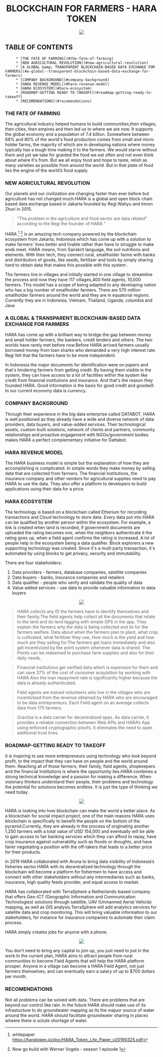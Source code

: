 # <center> **BLOCKCHAIN FOR FARMERS - HARA TOKEN**

<div style="text-align:center"><img src="https://icodrops.com/wp-content/uploads/2018/11/Hara-Logo.jpg" /></div>

## TABLE OF CONTENTS
         * [THE FATE OF FARMING](#the-fate-of-farming)
         * [NEW AGRICULTURAL REVOLUTION](#new-agricultural-revolution)
         * [A GLOBAL &amp; TRANSPARENT BLOCKCHAIN-BASED DATA EXCHANGE FOR FARMERS](#a-global--transparent-blockchain-based-data-exchange-for-farmers)
         * [COMPANY BACKGROUND](#company-background)
         * [HARA REVENUE MODEL](#hara-revenue-model)
         * [HARA ECOSYSTEM](#hara-ecosystem)
         * [ROADMAP-GETTING READY TO TAKEOFF](#roadmap-getting-ready-to-takeoff)
         * [RECOMENDATIONS](#recomendations)


<div style="page-break-after: always"></div> 

<p> </p>
</div>

### THE FATE OF FARMING
The agricultural industry helped humans to build communities,then villages, then cities, then empires and then led us to where we are now. It supports the global economy and a population of 7.4 billion. Somewhere between 68% and 80% of the world's food production comes from small and micro holder farms, the majority of which are in developing nations where money typically has a tough time making it to the farmers. We would starve without them and yet  we take for granted the food we eat often and not even think about where it's from. But we all enjoy food and hope to taste, relish as many varieties as possible from around the world. But in that plate of food lies the engine of the world’s food supply.

### NEW AGRICULTURAL REVOLUTION
Our planets and our civilization are changing faster than ever before but agriculture has not changed much.HARA is a global and open block chain based data exchange based in Jakarta founded by Regi Wahyu and Imron Zhuri in 2015.


>    "The problem in the agriculture and food sector are data related"  according to the Regi the founder of HARA
"  

HARA [^1] [^2] is an amazing tech company powered by the blockchain ecosystem from Jakarta, Indonesia which has come up with a solution to make farmers' lives better and livable rather than have to struggle to make ends meet. HARA means, from Sanskrit language, the soil nutritions and elements. With their tech, they connect rural, smallholder farms with banks and distributors of goods, like seeds, fertilizer and tools by simply sharing hard to obtain data that makes this possible with this system . 

The farmers live in villages and initially started in one village to streamline the process and now they have 117 villages,400 field agents, 10,000 farmers. This model has a scope of being adapted to any developing nation who has a big number of smallholder farmers. There are 570  million smallholder farmers around the world and they are in equatorial regions. Currently they are in Indonesia, Vietnam, Thailand, Uganda, columbia
and Java
[^1]: whitepaper https://haratoken.io/doc/HARA_Token_Lite_Paper_v20190325.pdf

[^2]: Now go build with Werner Vogels - season 1 episode 1

### A GLOBAL & TRANSPARENT BLOCKCHAIN-BASED DATA EXCHANGE FOR FARMERS

HARA has come up with a brilliant way to bridge the gap between money and small holder farmers, the bankers, credit lenders and others. The two worlds have rarely met before now.Before HARA arrived farmers usually borrowed money from loan sharks who demanded a very high interest rate. Regi felt that the farmers have to be more independent. 

In Indonesia the major documents for identification were on papers and that's hindering farmers from getting credit. By having them visible in the system, they can have access to a lot of facilities within the system like credit from financial institutions and insurance. And that's the reason they founded HARA. Good information is the basis for good credit and goodwill. In our current economy data is currency.

### COMPANY BACKGROUND

Through their experience in the big data enterprise called DATABOT, HARA is well positioned as they already have a wide and diverse network of data providers, data buyers, and value-added services. Their technological assets, custom-built solutions, network of clients and partners, community relationships and proactive engagement with NGOs/government bodies makes HARA a perfect complementary initiative for Dattabot.

### HARA REVENUE MODEL
The HARA business model is simple but the explanation of how they are accomplishing is complicated. In simple words they make money by selling data that are collected from farmers. The financial institutions, the insurance company and other vendors for agricultural supplies need to pay HARA to use the data. They also offer a platform to developers to build applications using their data for a price. 

### HARA ECOSYSTEM
The technology is based on a blockchain called Etherium for recording transactions and Cloud technology to store data. Every data put into HARA can be qualified by another person within the ecosystem. For example, a link is created when land is recorded,  if government documents are uploaded the rating becomes one, when the neighbors authenticate it the rating goes up, when a field agent confirms the rating is increased. A lot of people help in the ecosystem being a data qualifier. Block explorers a new supporting technology was created.
 Since it's a multi party transaction, it's automated by using blocks to get privacy, security and immutability. 

There are four stakeholders:

1. Data providers - farmers, database companies, satellite companies 
2. Data buyers - banks, insurance companies and retailers
3. Data qualifier - people who verify and validate the quality of data
4. Value added services - use data to provide valuable information to data buyers

<div style="text-align:center"><img src="https://haratoken.io/assets/images/ecosystem_about_ani.gif" /></div>



>HARA collects any ID the farmers have to identify themselves and their family.The field agents help collect all the documents that relate to the land and do land tagging with simple GPS in the app. They explain the farmers why the data is being collected and its for the farmers welfare. Data about when the farmers plan to plant, what crop is cultivated, what fertilizer they use, How much is the yield and how much are they selling for.The farmers get loans immediately and also get incentivized by the point system whenever data is shared. The Points can be redeemed to purchase farm supplies and also for their daily needs.

>Financial institutions get verified data which is expensive for them and can save 37% of the cost of consumer acquisition by working with HARA.Also the loan repayment rate is significantly higher because the data is already authenticated.

>Field agents are trained volunteers who live in the villages who are incentivised from the revenue obtained by HARA who are encouraged to be data entrepreneurs. Each Field agent on an average collects data from 175 farmers.

>   Oraclize is a data carrier for decentralized apps. As data carrier, it provides a reliable connection between Web APIs and HARA’s App using enforced cryptographic proofs. It eliminates the need to open additional trust lines. 

### ROADMAP-GETTING READY TO TAKEOFF
 
It is inspiring to see more entrepreneurs using technology who look beyond profit, to the impact that they can have on people and the world around them. Reaching all of those farmers, their family, field agents, shopkeepers and the financial institutions is where the opportunity lies.HARA combines a strong technical knowledge and a passion for making a difference. When visionary thinkers understand their people, their problems and technology the potential for solutions becomes endless. It is just the type of thinking we need today.

<div style="text-align:center"><img src="https://miro.medium.com/max/700/1*56tvWQ2X8typGNlRU-K0Tw.jpeg"/></div>

HARA is looking into how blockchain can make the world a better place. As a blockchain for social impact project, one of the main reasons HARA uses blockchain is specifically to benefit the people on the bottom of the pyramid.Currently, they are already in the process of originating another 1,250 farmers with a total value of USD 154,000 and eventually will be able to gain access to fair banking services which they can afford to repay, have crop insurance against vulnerability such as floods or droughts, and have fairer negotiating a position with the off-takers that leads to a better price for their products.

In 2019 HARA collaborated with Aruna to bring data visibility of Indonesia’s fisheries sector.HARA with its decentralized technology through the blockchain will become a platform for fishermen to have access and connect with other stakeholders without any intermediaries such as banks, insurance, high quality feeds provider, and equal access to market.

HARA has collaborated with TerraSphere a Netherlands-based company that offers Geo-ICT (Geographic Information and Communication Technologies) solutions through satellite, UAV (Unmanned Aerial Vehicle) mapping, as well as GIS analysis.TerraSphere will add analytics services for satellite data and crop monitoring. This will bring valuable information to our stakeholders, for instance for insurance companies to automate their claim process.

HARA simply creates jobs for anyone with a phone. 
<div style="text-align:center"><img src="https://miro.medium.com/max/700/1*5CP1vNC9GF5kxZ1QkJ3AFA.jpeg"/></div>

You don’t need to bring any capital to join up, you just need to put in the work.In the current plan, HARA aims to attract people from rural communities to become Field Agents that will help the HARA platform prosper. Anyone in a village can become a HARA Field Agent, not just farmers themselves, and can eventually earn a salary of up to $700 dollars per month.

### RECOMENDATIONS
Not all problems can be solved with data. There are problems that are beyond our control like rain. In the future HARA should make use of its infrastucture to do groundwater mapping as its the majuor source of water around the world. HARA should facilitate groundwater sharing in places wheere there is actute shortage of water.